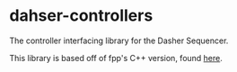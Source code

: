 # dahser-controllers

The controller interfacing library for the Dasher Sequencer.

This library is based off of fpp's C++ version, found [here](https://github.com/FalconChristmas/fpp/tree/master/src/channeloutput).
